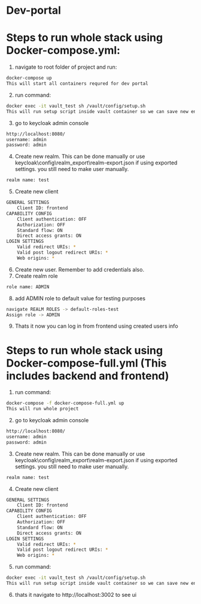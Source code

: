 # Dev-portal

# Steps to run whole stack using Docker-compose.yml:
1. navigate to root folder of project and run:
```sh
docker-compose up
This will start all containers requred for dev portal
```
2. run command:
```sh
docker exec -it vault_test sh /vault/config/setup.sh
This will run setup script inside vault container so we can save new entries
```
3. go to keycloak admin console
```sh
http://localhost:8080/
username: admin
password: admin
```
4. Create new realm. This can be done manually or use keycloak\config\realm_export\realm-export.json
if using exported settings. you still need to make user manually.
```sh
realm name: test
```
5. Create new client
```sh
GENERAL SETTINGS
    Client ID: frontend
CAPABILITY CONFIG
    Client authentication: OFF
    Authorization: OFF
    Standard flow: ON
    Direct access grants: ON
LOGIN SETTINGS
    Valid redirect URIs: *
    Valid post logout redirect URIs: *
    Web origins: *
```
6. Create new user. Remember to add credentials also.
7. Create realm role
```sh
role name: ADMIN
```
8. add ADMIN role to default value for testing purposes
```sh
navigate REALM ROLES -> default-roles-test
Assign role -> ADMIN
```
9. Thats it now you can log in from frontend using created users info


# Steps to run whole stack using Docker-compose-full.yml (This includes backend and frontend)

1. run command:
```sh
docker-compose -f docker-compose-full.yml up
This will run whole project
```
2. go to keycloak admin console
```sh
http://localhost:8080/
username: admin
password: admin
```
3. Create new realm. This can be done manually or use keycloak\config\realm_export\realm-export.json
if using exported settings. you still need to make user manually.
```sh
realm name: test
```
4. Create new client
```sh
GENERAL SETTINGS
    Client ID: frontend
CAPABILITY CONFIG
    Client authentication: OFF
    Authorization: OFF
    Standard flow: ON
    Direct access grants: ON
LOGIN SETTINGS
    Valid redirect URIs: *
    Valid post logout redirect URIs: *
    Web origins: *
```
5. run command:
```sh
docker exec -it vault_test sh /vault/config/setup.sh
This will run setup script inside vault container so we can save new entries
```

6. thats it navigate to http://localhost:3002 to see ui